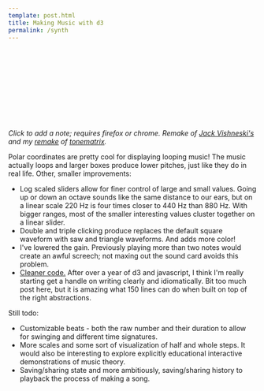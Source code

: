 ```yaml
---
template: post.html
title: Making Music with d3
permalink: /synth
---
```


<svg id='synth'></svg>
<div id='synthSliders'></div>

*Click to add a note; requires firefox or chrome. Remake of [Jack Vishneski's](http://umn.academia.edu/JackVishneski) and my [remake](http://www.roadtolarissa.com/synth-scales/) of [tonematrix](http://tonematrix.audiotool.com/).*

Polar coordinates are pretty cool for displaying looping music! The music actually loops and larger boxes produce lower pitches, just like they do in real life. Other, smaller improvements:

- Log scaled sliders allow for finer control of large and small values. Going up or down an octave sounds like the same distance to our ears, but on a linear scale 220 Hz is four times closer to 440 Hz than 880 Hz. With bigger ranges, most of the smaller interesting values cluster together on a linear slider.
- Double and triple clicking produce replaces the default square waveform with saw and triangle waveforms. And adds more color!
- I've lowered the gain. Previously playing more than two notes would create an awful screech; not maxing out the sound card avoids this problem.
- [Cleaner code.](https://github.com/1wheel/roadtolarissa/blob/master/source/javascripts/posts/synthScale.js) After over a year of d3 and javascript, I think I'm really starting get a handle on writing clearly and idiomatically. Bit too much post here, but it is amazing what 150 lines can do when built on top of the right abstractions.

Still todo:

- Customizable beats - both the raw number and their duration to allow for swinging and different time signatures.
- More scales and some sort of visualization of half and whole steps. It would also be interesting to explore explicitly educational interactive demonstrations of music theory.
- Saving/sharing state and more ambitiously, saving/sharing history to playback the process of making a song.  

<script src="/javascripts/libs/d3.3.13.js" type="text/javascript"></script>
<script src="/javascripts/posts/synthScale.js" type="text/javascript"></script>